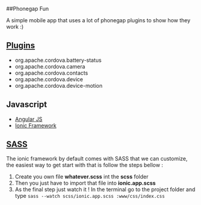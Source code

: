 ##Phonegap Fun

A simple mobile app that uses a lot of phonegap plugins to show how they work :)

## [Plugins](http://plugins.cordova.io)

* org.apache.cordova.battery-status
* org.apache.cordova.camera
* org.apache.cordova.contacts
* org.apache.cordova.device
* org.apache.cordova.device-motion

## Javascript 

* [Angular JS](https://angularjs.org/)
* [Ionic Framework](http://ionicframework.com/)

## [SASS](http://sass-lang.com/)

The ionic framework by default comes with SASS that we can customize, the easiest way to get start with that is follow the steps bellow :

1. Create you own file **whatever.scss** int the **scss** folder
2. Then you just have to import that file into **ionic.app.scss**
3. As the final step just watch it ! In the terminal go to the project folder and type ``sass --watch scss/ionic.app.scss :www/css/index.css``
